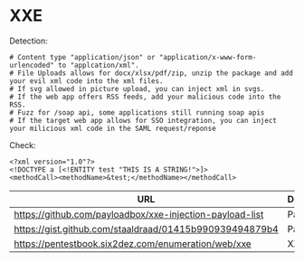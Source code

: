 # XXE

Detection:

```
# Content type "application/json" or "application/x-www-form-urlencoded" to "applcation/xml".
# File Uploads allows for docx/xlsx/pdf/zip, unzip the package and add your evil xml code into the xml files.
# If svg allowed in picture upload, you can inject xml in svgs.
# If the web app offers RSS feeds, add your malicious code into the RSS.
# Fuzz for /soap api, some applications still running soap apis
# If the target web app allows for SSO integration, you can inject your milicious xml code in the SAML request/reponse
```

Check:

```
<?xml version="1.0"?>
<!DOCTYPE a [<!ENTITY test "THIS IS A STRING!">]>
<methodCall><methodName>&test;</methodName></methodCall>
```


| URL | Description |
| --- | --- |
| https://github.com/payloadbox/xxe-injection-payload-list | Payloads |
| https://gist.github.com/staaldraad/01415b990939494879b4 | Payloads |
| https://pentestbook.six2dez.com/enumeration/web/xxe | XXE info |
